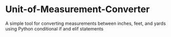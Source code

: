 # Unit-of-Measurement-Converter
A simple tool for converting measurements between inches, feet, and yards using Python conditional if and elif statements
